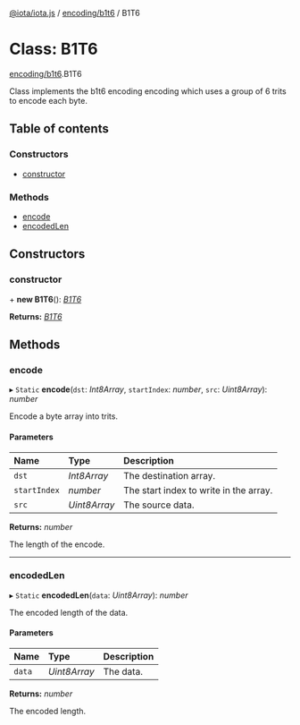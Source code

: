 [@iota/iota.js](../README.md) / [encoding/b1t6](../modules/encoding_b1t6.md) / B1T6

# Class: B1T6

[encoding/b1t6](../modules/encoding_b1t6.md).B1T6

Class implements the b1t6 encoding encoding which uses a group of 6 trits to encode each byte.

## Table of contents

### Constructors

- [constructor](encoding_b1t6.b1t6.md#constructor)

### Methods

- [encode](encoding_b1t6.b1t6.md#encode)
- [encodedLen](encoding_b1t6.b1t6.md#encodedlen)

## Constructors

### constructor

\+ **new B1T6**(): [*B1T6*](encoding_b1t6.b1t6.md)

**Returns:** [*B1T6*](encoding_b1t6.b1t6.md)

## Methods

### encode

▸ `Static` **encode**(`dst`: *Int8Array*, `startIndex`: *number*, `src`: *Uint8Array*): *number*

Encode a byte array into trits.

#### Parameters

| Name | Type | Description |
| :------ | :------ | :------ |
| `dst` | *Int8Array* | The destination array. |
| `startIndex` | *number* | The start index to write in the array. |
| `src` | *Uint8Array* | The source data. |

**Returns:** *number*

The length of the encode.

___

### encodedLen

▸ `Static` **encodedLen**(`data`: *Uint8Array*): *number*

The encoded length of the data.

#### Parameters

| Name | Type | Description |
| :------ | :------ | :------ |
| `data` | *Uint8Array* | The data. |

**Returns:** *number*

The encoded length.
